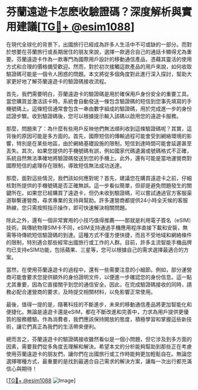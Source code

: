 # 芬蘭遠遊卡怎麽收驗證碼？深度解析與實用建議[[TG💪+ @esim1088](https://t.me/s/esim1088)]

在現代全球化的背景下，出國旅行已經成為許多人生活中不可或缺的一部分。而對於想要在芬蘭旅行或長期居住的朋友來說，選擇一款適合自己的通話卡顯得尤為重要。芬蘭遠遊卡作為一款專門為國際用戶設計的移動通信產品，憑藉其靈活的使用方式和合理的價格備受歡迎。然而，對於初次接觸這款產品的用戶來說，如何收取驗證碼可能是一個令人困惑的問題。本文將從多個角度對此進行深入探討，幫助大家更好地了解芬蘭遠遊卡的驗證碼接收流程。

首先，我們需要明白，芬蘭遠遊卡的驗證碼是用於確保用戶身份安全的重要工具。當您購買並激活該卡時，系統會自動發送一條包含驗證碼的短信到您事先填寫的手機號碼上。這條短信通常會包含一串由數字組成的驗證碼，用於完成進一步的身份認證步驟。收到驗證碼後，您可以根據提示輸入該碼以啟用您的遠遊卡服務。

那麼，問題來了：為什麼有些用戶反映他們無法順利收到這條驗證碼呢？其實，這背後的原因可能是多方面的。首先，國際短信的傳輸過程可能會受到網絡環境的影響，特別是在某些地區，由於網絡基礎設施的限制，短信到達時間可能會延遲甚至丟失。其次，如果您提供的手機號碼有誤，例如國家代碼遺漏或號碼格式不正確，系統自然無法準確地將驗證碼發送到您的手機上。此外，還有可能是當地運營商對國際短信的處理存在限制，導致短信無法成功送達。

那麼，面對這些情況，我們該如何應對呢？首先，建議您在購買遠遊卡之前，仔細核對所提供的手機號碼是否正確無誤。這一步看似簡單，但卻是避免問題發生的關鍵所在。如果您已經購買了遠遊卡，但仍未收到驗證碼，可以嘗試通過官方客服渠道聯繫運營商，尋求專業的支持與幫助。許多運營商都提供24小時全天候的客服熱線，您只需按照指示操作，即可快速解決相關問題。

除此之外，還有一個非常實用的小技巧值得推薦——那就是利用電子簽名（eSIM）技術。與傳統物理SIM卡不同，eSIM支持通過手機應用程序直接下載和安裝，無需等待傳統短信驗證碼的到達。這種方式不僅方便快捷，而且不受地域和網絡條件的限制，特別適合那些經常出國旅行或工作的人群。目前，許多主流智能手機品牌均已支持eSIM功能，包括蘋果、三星等，您可以根據自己的需求選擇最適合的方案。

當然，在使用芬蘭遠遊卡的過程中，還有一些需要注意的小細節。例如，部分運營商可能會要求您提供額外的身份證明文件，以便進一步確認您的身份信息。這一點尤其重要，因為它直接關乎到您的通信安全。因此，在完成驗證碼接收的同時，請務必配合運營商的要求，及時提交相關材料，以免影響正常使用。

最後，值得一提的是，隨著科技的不斷進步，未來的移動通信產品將更加智能化和便捷化。無論是遠遊卡還是eSIM，都在不斷改進和完善中，力求為用戶提供更優質的服務體驗。作為消費者，我們應該保持開放的態度，積極學習和掌握這些新技術，讓它們真正為我們的生活帶來便利。

總而言之，芬蘭遠遊卡的驗證碼接收雖然看似是一個小問題，但它涉及到多方面的因素，需要我們從多角度去理解和解決。希望本文的分析能夠幫助到那些正在考慮使用芬蘭遠遊卡的朋友們，讓你們在出國旅行或工作時能夠更加輕鬆自在。無論您選擇哪種方式，最重要的是找到最適合自己需求的解決方案，讓每一次出行都充滿信心與期待！

[[TG💪+ @esim1088](https://t.me/s/esim1088) ![Image](https://i.postimg.cc/4NQfJmqS/Snipaste-2025-05-13-00-14-12.png)]